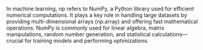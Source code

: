 In machine learning, np refers to NumPy, a Python library used for efficient numerical computations. It plays a key role in handling large datasets by providing multi-dimensional arrays (np.array) and offering fast mathematical operations. NumPy is commonly used for linear algebra, matrix manipulations, random number generation, and statistical calculations—crucial for training models and performing optimizations.

